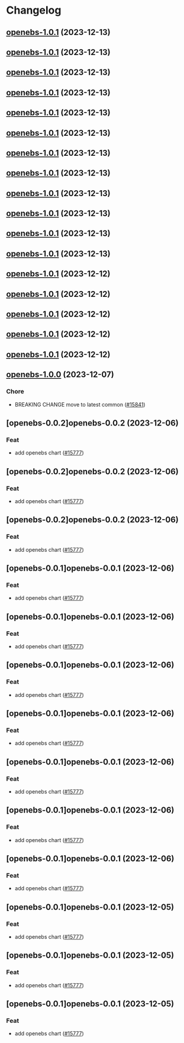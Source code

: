 # Changelog



## [openebs-1.0.1](https://github.com/truecharts/charts/compare/openebs-1.0.0...openebs-1.0.1) (2023-12-13)




## [openebs-1.0.1](https://github.com/truecharts/charts/compare/openebs-1.0.0...openebs-1.0.1) (2023-12-13)




## [openebs-1.0.1](https://github.com/truecharts/charts/compare/openebs-1.0.0...openebs-1.0.1) (2023-12-13)




## [openebs-1.0.1](https://github.com/truecharts/charts/compare/openebs-1.0.0...openebs-1.0.1) (2023-12-13)




## [openebs-1.0.1](https://github.com/truecharts/charts/compare/openebs-1.0.0...openebs-1.0.1) (2023-12-13)




## [openebs-1.0.1](https://github.com/truecharts/charts/compare/openebs-1.0.0...openebs-1.0.1) (2023-12-13)




## [openebs-1.0.1](https://github.com/truecharts/charts/compare/openebs-1.0.0...openebs-1.0.1) (2023-12-13)




## [openebs-1.0.1](https://github.com/truecharts/charts/compare/openebs-1.0.0...openebs-1.0.1) (2023-12-13)




## [openebs-1.0.1](https://github.com/truecharts/charts/compare/openebs-1.0.0...openebs-1.0.1) (2023-12-13)




## [openebs-1.0.1](https://github.com/truecharts/charts/compare/openebs-1.0.0...openebs-1.0.1) (2023-12-13)




## [openebs-1.0.1](https://github.com/truecharts/charts/compare/openebs-1.0.0...openebs-1.0.1) (2023-12-13)




## [openebs-1.0.1](https://github.com/truecharts/charts/compare/openebs-1.0.0...openebs-1.0.1) (2023-12-13)




## [openebs-1.0.1](https://github.com/truecharts/charts/compare/openebs-1.0.0...openebs-1.0.1) (2023-12-12)




## [openebs-1.0.1](https://github.com/truecharts/charts/compare/openebs-1.0.0...openebs-1.0.1) (2023-12-12)




## [openebs-1.0.1](https://github.com/truecharts/charts/compare/openebs-1.0.0...openebs-1.0.1) (2023-12-12)




## [openebs-1.0.1](https://github.com/truecharts/charts/compare/openebs-1.0.0...openebs-1.0.1) (2023-12-12)




## [openebs-1.0.1](https://github.com/truecharts/charts/compare/openebs-1.0.0...openebs-1.0.1) (2023-12-12)




## [openebs-1.0.0](https://github.com/truecharts/charts/compare/openebs-0.0.2...openebs-1.0.0) (2023-12-07)

### Chore

- BREAKING CHANGE move to latest common ([#15841](https://github.com/truecharts/charts/issues/15841))
  
  


## [openebs-0.0.2]openebs-0.0.2 (2023-12-06)

### Feat

- add openebs chart ([#15777](https://github.com/truecharts/charts/issues/15777))
  
  


## [openebs-0.0.2]openebs-0.0.2 (2023-12-06)

### Feat

- add openebs chart ([#15777](https://github.com/truecharts/charts/issues/15777))
  
  


## [openebs-0.0.2]openebs-0.0.2 (2023-12-06)

### Feat

- add openebs chart ([#15777](https://github.com/truecharts/charts/issues/15777))
  
  


## [openebs-0.0.1]openebs-0.0.1 (2023-12-06)

### Feat

- add openebs chart ([#15777](https://github.com/truecharts/charts/issues/15777))
  
  


## [openebs-0.0.1]openebs-0.0.1 (2023-12-06)

### Feat

- add openebs chart ([#15777](https://github.com/truecharts/charts/issues/15777))
  
  


## [openebs-0.0.1]openebs-0.0.1 (2023-12-06)

### Feat

- add openebs chart ([#15777](https://github.com/truecharts/charts/issues/15777))
  
  


## [openebs-0.0.1]openebs-0.0.1 (2023-12-06)

### Feat

- add openebs chart ([#15777](https://github.com/truecharts/charts/issues/15777))
  
  


## [openebs-0.0.1]openebs-0.0.1 (2023-12-06)

### Feat

- add openebs chart ([#15777](https://github.com/truecharts/charts/issues/15777))
  
  


## [openebs-0.0.1]openebs-0.0.1 (2023-12-06)

### Feat

- add openebs chart ([#15777](https://github.com/truecharts/charts/issues/15777))
  
  


## [openebs-0.0.1]openebs-0.0.1 (2023-12-06)

### Feat

- add openebs chart ([#15777](https://github.com/truecharts/charts/issues/15777))
  
  


## [openebs-0.0.1]openebs-0.0.1 (2023-12-05)

### Feat

- add openebs chart ([#15777](https://github.com/truecharts/charts/issues/15777))
  
  


## [openebs-0.0.1]openebs-0.0.1 (2023-12-05)

### Feat

- add openebs chart ([#15777](https://github.com/truecharts/charts/issues/15777))
  
  


## [openebs-0.0.1]openebs-0.0.1 (2023-12-05)

### Feat

- add openebs chart ([#15777](https://github.com/truecharts/charts/issues/15777))
  
  